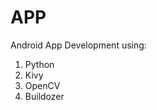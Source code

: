 # APP
Android App Development using: 
1. Python
2. Kivy
3. OpenCV
4. Buildozer
                         
